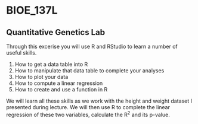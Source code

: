 # BIOE_137L
Quantitative Genetics Lab
----

Through this excerise you will use R and RStudio to learn a number of useful skills. 

  1. How to get a data table into R
  2. How to manipulate that data table to complete your analyses
  3. How to plot your data
  4. How to compute a linear regression
  5. How to create and use a function in R
 
 We will learn all these skills as we work with the height and weight dataset I presented during lecture. We will then use R to complete the linear regression of these two variables, calculate the R<sup>2</sup> and its p-value. 

